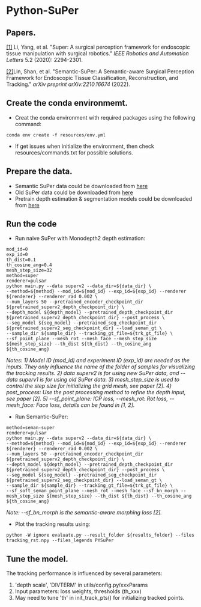 # Python-SuPer

## Papers.
[[1]](https://ieeexplore.ieee.org/stamp/stamp.jsp?arnumber=8977357&casa_token=wgvDhTydU74AAAAA:Z8HMt39ZCuomE0cc8sNhCypmq642tWtcyr5qp99tbTiz3Ojtj1kKeCWYmKUSaNApyb-KgPTPNw&tag=1) Li, Yang, et al. "Super: A surgical perception framework for endoscopic tissue manipulation with surgical robotics." _IEEE Robotics and Automation Letters_ 5.2 (2020): 2294-2301.

[[2]](https://arxiv.org/pdf/2210.16674.pdf)Lin, Shan, et al. "Semantic-SuPer: A Semantic-aware Surgical Perception Framework for Endoscopic Tissue Classification, Reconstruction, and Tracking." _arXiv preprint arXiv:2210.16674_ (2022).
## Create the conda environmemt.
* Creat the conda environment with required packages using the following command:
```
conda env create -f resources/env.yml
```
* If get issues when initialize the environment, then check resources/commands.txt for possible solutions.
## Prepare the data.
* Semantic SuPer data could be downloaded from [here](https://drive.google.com/drive/folders/1cFaTY7_BTcSUA8H-pxc4SQ9svacCIa97?usp=sharing)
* Old SuPer data could be downloaded from [here](https://drive.google.com/drive/folders/13PLGxceow8ekedfq6eoJqRigMfK2zYnK?usp=sharing)
* Pretrain depth estimation & segmentation models could be downloaded from [here](https://drive.google.com/drive/folders/1m6axa92cCHryHF_ZpLH8HAoF6jEcILOf?usp=sharing)

## Run the code
* Run naive SuPer with Monodepth2 depth estimation:
```
mod_id=0
exp_id=0
th_dist=0.1
th_cosine_ang=0.4
mesh_step_size=32
method=super
renderer=pulsar
python main.py --data superv2 --data_dir=${data_dir} \
--method=${method} --mod_id=${mod_id} --exp_id=${exp_id} --renderer ${renderer} --renderer_rad 0.002 \
--num_layers 50 --pretrained_encoder_checkpoint_dir ${pretrained_superv2_depth_checkpoint_dir} \
--depth_model ${depth_model} --pretrained_depth_checkpoint_dir ${pretrained_superv2_depth_checkpoint_dir} --post_process \
--seg_model ${seg_model} --pretrained_seg_checkpoint_dir ${pretrained_superv2_seg_checkpoint_dir} --load_seman_gt \
--sample_dir ${sample_dir} --tracking_gt_file=${trk_gt_file} \
--sf_point_plane --mesh_rot --mesh_face --mesh_step_size ${mesh_step_size} --th_dist ${th_dist} --th_cosine_ang ${th_cosine_ang}
```
_Notes: 1) Model ID (mod_id) and experiment ID (exp_id) are needed as the inputs. They only influence the name of the folder of samples for visualizing the tracking results. 2) data superv2 is for using new SuPer data, and --data superv1 is for using old SuPer data. 3) mesh_step_size is used to control the step size for initializing the grid mesh, see paper [2]. 4) post_process: Use the post processing method to refine the depth input, see paper [2]. 5) --sf_point_plane: ICP loss, --mesh_rot: Rot loss, --mesh_face: Face loss, details can be found in [1, 2]._
* Run Semantic-SuPer:
```
method=seman-super
renderer=pulsar
python main.py --data superv2 --data_dir=${data_dir} \
--method=${method} --mod_id=${mod_id} --exp_id=${exp_id} --renderer ${renderer} --renderer_rad 0.002 \
--num_layers 50 --pretrained_encoder_checkpoint_dir ${pretrained_superv2_depth_checkpoint_dir} \
--depth_model ${depth_model} --pretrained_depth_checkpoint_dir ${pretrained_superv2_depth_checkpoint_dir} --post_process \
--seg_model ${seg_model} --pretrained_seg_checkpoint_dir ${pretrained_superv2_seg_checkpoint_dir} --load_seman_gt \
--sample_dir ${sample_dir} --tracking_gt_file=${trk_gt_file} \
--sf_soft_seman_point_plane --mesh_rot --mesh_face --sf_bn_morph --mesh_step_size ${mesh_step_size} --th_dist ${th_dist} --th_cosine_ang ${th_cosine_ang}
```
_Note: --sf_bn_morph is the semantic-aware morphing loss [2]._
* Plot the tracking results using:
```
python -W ignore evaluate.py --result_folder ${results_folder} --files tracking_rst.npy --files_legends PYSuPer
```

## Tune the model.
The tracking performance is influenced by several parameters:
1. 'depth scale', 'DIVTERM' in utils/config.py/xxxParams
2. Input parameters: loss weights, thresholds (th_xxx)
3. May need to tune 'th' in init_track_pts() for initializing tracked points.
